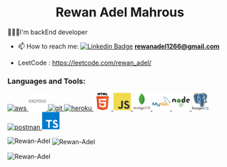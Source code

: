 <h1 align="center">Rewan Adel Mahrous</h1>


<!--

Here are some ideas to get you started:

- 🔭 I’m currently working on ...
- 🌱 I’m currently learning ...
- 👯 I’m looking to collaborate on ...
- 🤔 I’m looking for help with ...
- 💬 Ask me about ...
- 😄 Pronouns: ...
- ⚡ Fun fact: ...


-->

👨🏼‍💻I'm backEnd developer
- 📫 How to reach me: [![Linkedin Badge](https://img.shields.io/badge/-linkedln-blue?style=flat&logo=Linkedin&logoColor=white)](https://www.linkedin.com/in/rewan-adel/)  **rewanadel1266@gmail.com**

- LeetCode : https://leetcode.com/rewan_adel/

<h3 align="left">Languages and Tools:</h3> 
 <a href="https://cloudinary.com/" target="_blank" rel="noreferrer"> <img src="https://upload.wikimedia.org/wikipedia/commons/b/b2/Cloudinary_logo.svg" alt="aws" width="40" height="40"/ </a><a href="https://expressjs.com" target="_blank" rel="noreferrer"> <img src="https://raw.githubusercontent.com/devicons/devicon/master/icons/express/express-original-wordmark.svg" alt="express" width="40" height="40"/> </a> <a href="https://git-scm.com/" target="_blank" rel="noreferrer"> <img src="https://www.vectorlogo.zone/logos/git-scm/git-scm-icon.svg" alt="git" width="40" height="40"/> </a><a href="https://heroku.com" target="_blank" rel="noreferrer"> <img src="https://www.vectorlogo.zone/logos/heroku/heroku-icon.svg" alt="heroku" width="40" height="40"/> </a> <a href="https://www.w3.org/html/" target="_blank" rel="noreferrer"> 
<img src="https://raw.githubusercontent.com/devicons/devicon/master/icons/html5/html5-original-wordmark.svg" alt="html5" width="40" height="40"/> </a> <a href="https://www.java.com" target="_blank" rel="noreferrer">  </a> <a href="https://developer.mozilla.org/en-US/docs/Web/JavaScript" target="_blank" rel="noreferrer"> <img src="https://raw.githubusercontent.com/devicons/devicon/master/icons/javascript/javascript-original.svg" alt="javascript" width="40" height="40"/> </a> <a href="https://www.mongodb.com/" target="_blank" rel="noreferrer"> <img src="https://raw.githubusercontent.com/devicons/devicon/master/icons/mongodb/mongodb-original-wordmark.svg" alt="mongodb" width="40" height="40"/> </a> <a href="https://www.mysql.com/" target="_blank" rel="noreferrer"> <img src="https://raw.githubusercontent.com/devicons/devicon/master/icons/mysql/mysql-original-wordmark.svg" alt="mysql" width="40" height="40"/> </a> <a href="https://nodejs.org" target="_blank" rel="noreferrer"> <img src="https://raw.githubusercontent.com/devicons/devicon/master/icons/nodejs/nodejs-original-wordmark.svg" alt="nodejs" width="40" height="40"/> </a> <a href="https://www.postgresql.org" target="_blank" rel="noreferrer"> <img src="https://raw.githubusercontent.com/devicons/devicon/master/icons/postgresql/postgresql-original-wordmark.svg" alt="postgresql" width="40" height="40"/> </a> <a href="https://postman.com" target="_blank" rel="noreferrer"> <img src="https://www.vectorlogo.zone/logos/getpostman/getpostman-icon.svg" alt="postman" width="40" height="40"/> </a><a href="https://www.typescriptlang.org/" target="_blank" rel="noreferrer"> <img src="https://raw.githubusercontent.com/devicons/devicon/master/icons/typescript/typescript-original.svg" alt="typescript" width="40" height="40"/> </a> </p><p><img align="left" src="https://github-readme-stats.vercel.app/api/top-langs?username=Rewan-Adel&show_icons=true&locale=en&layout=compact" alt="Rewan-Adel" /></p>

<p>&nbsp;<img align="center" src="https://github-readme-stats.vercel.app/api?username=Rewan-Adel&show_icons=true&locale=en" alt="Rewan-Adel" /></p>

<p><img align="center" src="https://github-readme-streak-stats.herokuapp.com/?user=Rewan-Adel&" alt="Rewan-Adel" /></p>
